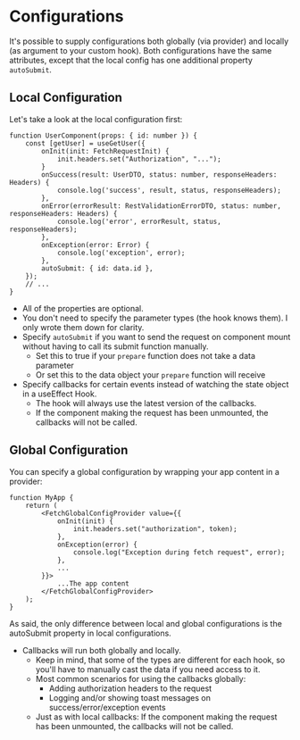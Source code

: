 # Configurations

It's possible to supply configurations both globally (via provider) and locally (as argument to your custom hook).
Both configurations have the same attributes, except that the local config has one additional property `autoSubmit`.

## Local Configuration

Let's take a look at the local configuration first:

```tsx
function UserComponent(props: { id: number }) {
    const [getUser] = useGetUser({
        onInit(init: FetchRequestInit) {
            init.headers.set("Authorization", "...");
        }
        onSuccess(result: UserDTO, status: number, responseHeaders: Headers) {
            console.log('success', result, status, responseHeaders);
        },
        onError(errorResult: RestValidationErrorDTO, status: number, responseHeaders: Headers) {
            console.log('error', errorResult, status, responseHeaders);
        },
        onException(error: Error) {
            console.log('exception', error);
        },
        autoSubmit: { id: data.id },
    });
    // ...
}
```

- All of the properties are optional.
- You don't need to specify the parameter types (the hook knows them). I only wrote them down for clarity.
- Specify `autoSubmit` if you want to send the request on component mount without having to call its submit function manually.
  - Set this to true if your `prepare` function does not take a data parameter
  - Or set this to the data object your `prepare` function will receive
- Specify callbacks for certain events instead of watching the state object in a useEffect Hook.
  - The hook will always use the latest version of the callbacks.
  - If the component making the request has been unmounted, the callbacks will not be called.

## Global Configuration

You can specify a global configuration by wrapping your app content in a provider:

```tsx
function MyApp {
    return (
        <FetchGlobalConfigProvider value={{
            onInit(init) {
                init.headers.set("authorization", token);
            },
            onException(error) {
                console.log("Exception during fetch request", error);
            },
            ...
        }}>
            ...The app content
        </FetchGlobalConfigProvider>
    );
}
```

As said, the only difference between local and global configurations is the autoSubmit property in local configurations.

- Callbacks will run both globally and locally.
  - Keep in mind, that some of the types are different for each hook, so you'll have to manually cast the data if you need access to it.
  - Most common scenarios for using the callbacks globally:
    - Adding authorization headers to the request
    - Logging and/or showing toast messages on success/error/exception events
  - Just as with local callbacks: If the component making the request has been unmounted, the callbacks will not be called.
